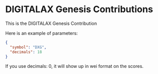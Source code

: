 # DIGITALAX Genesis Contributions

This is the DIGITALAX Genesis Contribution

Here is an example of parameters:

```json
{
  "symbol": "DXG",
  "decimals": 18
}
```
If you use decimals: 0, it will show up in wei format on the scores.
